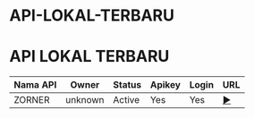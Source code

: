 # API-LOKAL-TERBARU

# API LOKAL TERBARU

| Nama API | Owner  | Status | Apikey | Login | URL           |
|----------|--------|--------|--------|-------|---------------|
| ZORNER   | unknown| Active | Yes    | Yes   | [▶](https://zorner.men/) |
